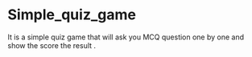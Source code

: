 # Simple_quiz_game
It is a simple quiz game that will ask you MCQ question one by one and show the score the result .
